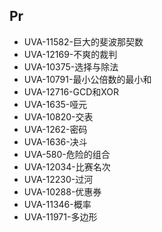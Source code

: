 ## Pr

- UVA-11582-巨大的斐波那契数
- UVA-12169-不爽的裁判
- UVA-10375-选择与除法
- UVA-10791-最小公倍数的最小和
- UVA-12716-GCD和XOR
- UVA-1635-哑元
- UVA-10820-交表
- UVA-1262-密码
- UVA-1636-决斗
- UVA-580-危险的组合
- UVA-12034-比赛名次
- UVA-12230-过河
- UVA-10288-优惠券
- UVA-11346-概率
- UVA-11971-多边形
